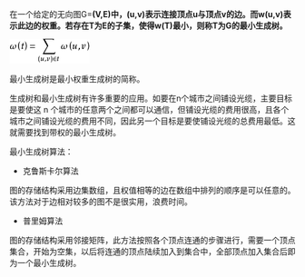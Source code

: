 在一个给定的无向图G=**\(V,E\)中，\(u,v\)表示连接顶点u与顶点v的边。而w\(u,v\)表示此边的权重。若存在T为E的子集，使得w\(T\)最小，则称T为G的最小生成树。**

![](/assets/96dda144ad345982caec25cf0df431adcbef840d.jpg)

最小生成树是最小权重生成树的简称。

生成树和最小生成树有许多重要的应用。如要在n个城市之间铺设光缆，主要目标是要使这 n 个城市的任意两个之间都可以通信，但铺设光缆的费用很高，且各个城市之间铺设光缆的费用不同，因此另一个目标是要使铺设光缆的总费用最低。这就需要找到带权的最小生成树。

最小生成树算法：

* 克鲁斯卡尔算法

图的存储结构采用边集数组，且权值相等的边在数组中排列的顺序是可以任意的。该方法对于边相对较多的图不是很实用，浪费时间。

* 普里姆算法

图的存储结构采用邻接矩阵，此方法按照各个顶点连通的步骤进行，需要一个顶点集合，开始为空集，以后将连通的顶点陆续加入到集合中，全部顶点加入集合后即为一个最小生成树。



